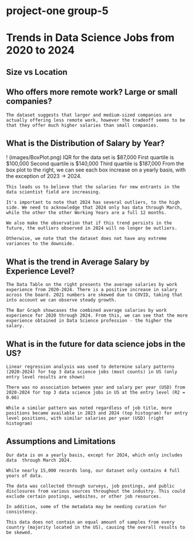 # project-one group-5
# Trends in Data Science Jobs from 2020 to 2024

## Size vs Location

## Who offers more remote work? Large or small companies?
    The dataset suggests that larger and medium-sized companies are actually offering less remote work, however the tradeoff seems to be that they offer much higher salaries than small companies.

## What is the Distribution of Salary by Year?

! (images/BoxPlot.png)
    IQR for the data set is $87,000
        First quartile is $100,000
        Second quartile is $140,000
        Third quartile is $187,000
    From the box plot to the right, we can see each box increase on a yearly basis, with the exception of 2023 → 2024.

    This leads us to believe that the salaries for new entrants in the data scientist field are increasing.

    It's important to note that 2024 has several outliers, to the high side. We need to acknowledge that 2024 only has data through March, while the other the other Working Years are a full 12 months. 

    We also make the observation that if this trend persists in the future, the outliers observed in 2024 will no longer be outliers.
    
    Otherwise, we note that the dataset does not have any extreme variances to the downside.

## What is the trend in Average Salary by Experience Level?
    The Data Table on the right presents the average salaries by work experience from 2020-2024. There is a positive increase in salary across the board. 2021 numbers are skewed due to COVID, taking that into account we can observe steady growth. 

    The Bar Graph showcases the combined average salaries by work experience for 2020 through 2024. From this, we can see that the more experience obtained in Data Science profession - the higher the salary. 

## What is in the future for data science jobs in the US?
    Linear regression analysis was used to determine salary patterns (2020-2024) for top 3 data science jobs (most counts) in US (only entry level results are shown)

    There was no association between year and salary per year (USD) from 2020-2024 for top 3 data science jobs in US at the entry level (R2 = 0.06)

    While a similar pattern was noted regardless of job title, more positions became available in 2023 and 2024 (top histogram) for entry level positions, with similar salaries per year (USD) (right histogram)

## Assumptions and Limitations
    Our data is on a yearly basis, except for 2024, which only includes data  through March 2024.

    While nearly 15,000 records long, our dataset only contains 4 full years of data.

    The data was collected through surveys, job postings, and public disclosures from various sources throughout the industry. This could exclude certain postings, websites, or other job resources. 

    In addition, some of the metadata may be needing curation for consistency.

    This data does not contain an equal amount of samples from every country (majority located in the US), causing the overall results to be skewed. 


